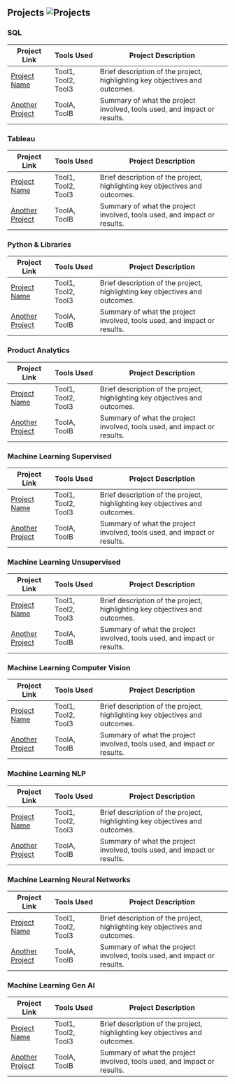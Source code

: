 ## Projects ![Projects](https://img.shields.io/badge/Projects-blue?style=flat-square&logo=folder)

### SQL
| Project Link | Tools Used | Project Description |
|--------------|------------|---------------------|
| [Project Name](/path/to/folder) | Tool1, Tool2, Tool3 | Brief description of the project, highlighting key objectives and outcomes. |
| [Another Project](/path/to/folder) | ToolA, ToolB | Summary of what the project involved, tools used, and impact or results. |

### Tableau
| Project Link | Tools Used | Project Description |
|--------------|------------|---------------------|
| [Project Name](/path/to/folder) | Tool1, Tool2, Tool3 | Brief description of the project, highlighting key objectives and outcomes. |
| [Another Project](/path/to/folder) | ToolA, ToolB | Summary of what the project involved, tools used, and impact or results. |


### Python & Libraries
| Project Link | Tools Used | Project Description |
|--------------|------------|---------------------|
| [Project Name](/path/to/folder) | Tool1, Tool2, Tool3 | Brief description of the project, highlighting key objectives and outcomes. |
| [Another Project](/path/to/folder) | ToolA, ToolB | Summary of what the project involved, tools used, and impact or results. |


### Product Analytics
| Project Link | Tools Used | Project Description |
|--------------|------------|---------------------|
| [Project Name](/path/to/folder) | Tool1, Tool2, Tool3 | Brief description of the project, highlighting key objectives and outcomes. |
| [Another Project](/path/to/folder) | ToolA, ToolB | Summary of what the project involved, tools used, and impact or results. |


### Machine Learning Supervised
| Project Link | Tools Used | Project Description |
|--------------|------------|---------------------|
| [Project Name](/path/to/folder) | Tool1, Tool2, Tool3 | Brief description of the project, highlighting key objectives and outcomes. |
| [Another Project](/path/to/folder) | ToolA, ToolB | Summary of what the project involved, tools used, and impact or results. |

### Machine Learning Unsupervised
| Project Link | Tools Used | Project Description |
|--------------|------------|---------------------|
| [Project Name](/path/to/folder) | Tool1, Tool2, Tool3 | Brief description of the project, highlighting key objectives and outcomes. |
| [Another Project](/path/to/folder) | ToolA, ToolB | Summary of what the project involved, tools used, and impact or results. |

### Machine Learning Computer Vision
| Project Link | Tools Used | Project Description |
|--------------|------------|---------------------|
| [Project Name](/path/to/folder) | Tool1, Tool2, Tool3 | Brief description of the project, highlighting key objectives and outcomes. |
| [Another Project](/path/to/folder) | ToolA, ToolB | Summary of what the project involved, tools used, and impact or results. |

### Machine Learning NLP
| Project Link | Tools Used | Project Description |
|--------------|------------|---------------------|
| [Project Name](/path/to/folder) | Tool1, Tool2, Tool3 | Brief description of the project, highlighting key objectives and outcomes. |
| [Another Project](/path/to/folder) | ToolA, ToolB | Summary of what the project involved, tools used, and impact or results. |

### Machine Learning Neural Networks
| Project Link | Tools Used | Project Description |
|--------------|------------|---------------------|
| [Project Name](/path/to/folder) | Tool1, Tool2, Tool3 | Brief description of the project, highlighting key objectives and outcomes. |
| [Another Project](/path/to/folder) | ToolA, ToolB | Summary of what the project involved, tools used, and impact or results. |

### Machine Learning Gen AI
| Project Link | Tools Used | Project Description |
|--------------|------------|---------------------|
| [Project Name](/path/to/folder) | Tool1, Tool2, Tool3 | Brief description of the project, highlighting key objectives and outcomes. |
| [Another Project](/path/to/folder) | ToolA, ToolB | Summary of what the project involved, tools used, and impact or results. |

